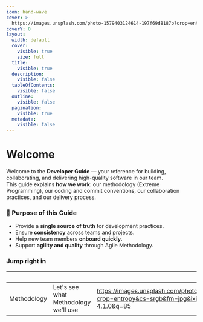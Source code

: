 ```yaml
---
icon: hand-wave
cover: >-
  https://images.unsplash.com/photo-1579403124614-197f69d8187b?crop=entropy&cs=srgb&fm=jpg&ixid=M3wxOTcwMjR8MHwxfHNlYXJjaHwzfHxTb2Z0d2FyZXxlbnwwfHx8fDE3NTc4OTYyMTd8MA&ixlib=rb-4.1.0&q=85
coverY: 0
layout:
  width: default
  cover:
    visible: true
    size: full
  title:
    visible: true
  description:
    visible: false
  tableOfContents:
    visible: false
  outline:
    visible: false
  pagination:
    visible: true
  metadata:
    visible: false
---
```


# Welcome

Welcome to the **Developer Guide** — your reference for building, collaborating, and delivering high-quality software in our team.\
This guide explains **how we work**: our methodology (Extreme Programming), our coding and commit conventions, our collaboration practices, and our delivery process.

### 🎯 Purpose of this Guide

* Provide a **single source of truth** for development practices.
* Ensure **consistency** across teams and projects.
* Help new team members **onboard quickly**.
* Support **agility and quality** through Agile Methodology.

### Jump right in

<table data-card-size="large" data-view="cards"><thead><tr><th></th><th></th><th data-hidden data-card-cover data-type="image">Cover image</th><th data-hidden data-card-target data-type="content-ref"></th></tr></thead><tbody><tr><td>Methodology</td><td>Let's see what Methodology we'll use</td><td><a href="https://images.unsplash.com/photo-1512314889357-e157c22f938d?crop=entropy&#x26;cs=srgb&#x26;fm=jpg&#x26;ixid=M3wxOTcwMjR8MHwxfHNlYXJjaHwxfHxib2FyZHxlbnwwfHx8fDE3NTc5ODA3Nzh8MA&#x26;ixlib=rb-4.1.0&#x26;q=85">https://images.unsplash.com/photo-1512314889357-e157c22f938d?crop=entropy&#x26;cs=srgb&#x26;fm=jpg&#x26;ixid=M3wxOTcwMjR8MHwxfHNlYXJjaHwxfHxib2FyZHxlbnwwfHx8fDE3NTc5ODA3Nzh8MA&#x26;ixlib=rb-4.1.0&#x26;q=85</a></td><td><a href="https://vallhalla.gitbook.io/devs-site/metodologia">https://vallhalla.gitbook.io/devs-site/metodologia</a></td></tr></tbody></table>
